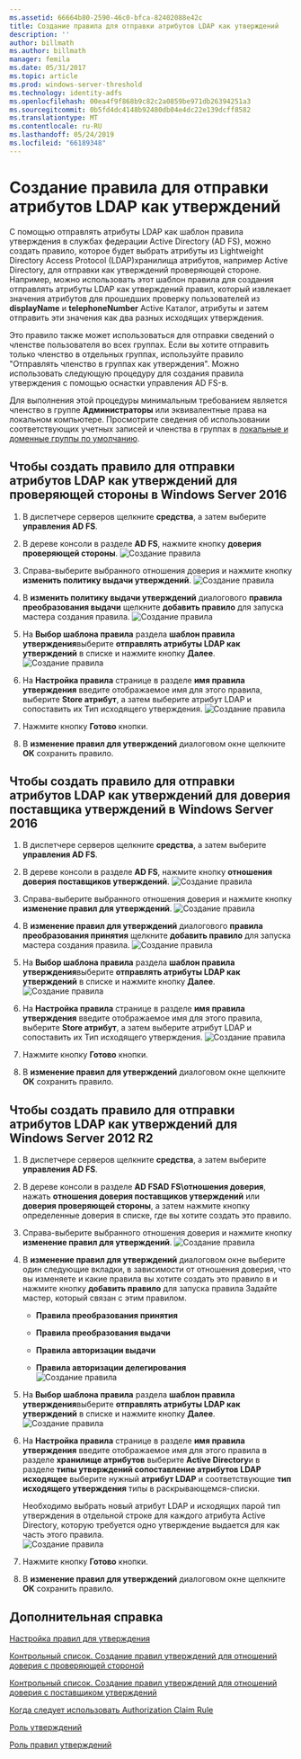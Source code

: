 ```yaml
---
ms.assetid: 66664b80-2590-46c0-bfca-82402088e42c
title: Создание правила для отправки атрибутов LDAP как утверждений
description: ''
author: billmath
ms.author: billmath
manager: femila
ms.date: 05/31/2017
ms.topic: article
ms.prod: windows-server-threshold
ms.technology: identity-adfs
ms.openlocfilehash: 00ea4f9f868b9c82c2a0859be971db26394251a3
ms.sourcegitcommit: 0b5fd4dc4148b92480db04e4dc22e139dcff8582
ms.translationtype: MT
ms.contentlocale: ru-RU
ms.lasthandoff: 05/24/2019
ms.locfileid: "66189348"
---
```

# <a name="create-a-rule-to-send-ldap-attributes-as-claims"></a>Создание правила для отправки атрибутов LDAP как утверждений


С помощью отправлять атрибуты LDAP как шаблон правила утверждения в службах федерации Active Directory \(AD FS\), можно создать правило, которое будет выбрать атрибуты из Lightweight Directory Access Protocol \(LDAP\)хранилища атрибутов, например Active Directory, для отправки как утверждений проверяющей стороне. Например, можно использовать этот шаблон правила для создания отправлять атрибуты LDAP как утверждений правил, который извлекает значения атрибутов для прошедших проверку пользователей из **displayName** и **telephoneNumber** Active Каталог, атрибуты и затем отправить эти значения как два разных исходящих утверждения.  
  
Это правило также может использоваться для отправки сведений о членстве пользователя во всех группах. Если вы хотите отправить только членство в отдельных группах, используйте правило "Отправлять членство в группах как утверждения". Можно использовать следующую процедуру для создания правила утверждения с помощью оснастки управления AD FS\-в.  
  
Для выполнения этой процедуры минимальным требованием является членство в группе **Администраторы** или эквивалентные права на локальном компьютере.  Просмотрите сведения об использовании соответствующих учетных записей и членства в группах в [локальные и доменные группы по умолчанию](https://go.microsoft.com/fwlink/?LinkId=83477).  

## <a name="to-create-a-rule-to-send-ldap-attributes-as-claims-for-a-relying-party-trust-in-windows-server-2016"></a>Чтобы создать правило для отправки атрибутов LDAP как утверждений для проверяющей стороны в Windows Server 2016 

1.  В диспетчере серверов щелкните **средства**, а затем выберите **управления AD FS**.  
  
2.  В дереве консоли в разделе **AD FS**, нажмите кнопку **доверия проверяющей стороны**. 
![Создание правила](media/Create-a-Rule-to-Pass-Through-or-Filter-an-Incoming-Claim/claimrule9.PNG)  
  
3.  Справа\-выберите выбранного отношения доверия и нажмите кнопку **изменить политику выдачи утверждений**.
![Создание правила](media/Create-a-Rule-to-Pass-Through-or-Filter-an-Incoming-Claim/claimrule10.PNG)   
  
4.  В **изменить политику выдачи утверждений** диалогового **правила преобразования выдачи** щелкните **добавить правило** для запуска мастера создания правила. 
![Создание правила](media/Create-a-Rule-to-Pass-Through-or-Filter-an-Incoming-Claim/claimrule11.PNG)    

5.  На **Выбор шаблона правила** раздела **шаблон правила утверждения**выберите **отправлять атрибуты LDAP как утверждений** в списке и нажмите кнопку **Далее**.  
![Создание правила](media/Create-a-Rule-to-Send-LDAP-Attributes-as-Claims/ldap1.PNG)    

6.  На **Настройка правила** странице в разделе **имя правила утверждения** введите отображаемое имя для этого правила, выберите **Store атрибут**, а затем выберите атрибут LDAP и сопоставить их Тип исходящего утверждения. 
![Создание правила](media/Create-a-Rule-to-Send-LDAP-Attributes-as-Claims/ldap2.PNG)    

7.  Нажмите кнопку **Готово** кнопки.  
  
8.  В **изменение правил для утверждений** диалоговом окне щелкните **ОК** сохранить правило.
  
## <a name="to-create-a-rule-to-send-ldap-attributes-as-claims-for-a-claims-provider-trust-in-windows-server-2016"></a>Чтобы создать правило для отправки атрибутов LDAP как утверждений для доверия поставщика утверждений в Windows Server 2016 
  
1.  В диспетчере серверов щелкните **средства**, а затем выберите **управления AD FS**.  
  
2.  В дереве консоли в разделе **AD FS**, нажмите кнопку **отношения доверия поставщиков утверждений**. 
![Создание правила](media/Create-a-Rule-to-Pass-Through-or-Filter-an-Incoming-Claim/claimrule1.PNG)  
  
3.  Справа\-выберите выбранного отношения доверия и нажмите кнопку **изменение правил для утверждений**.
![Создание правила](media/Create-a-Rule-to-Pass-Through-or-Filter-an-Incoming-Claim/claimrule2.PNG)   
  
4.  В **изменение правил для утверждений** диалогового **правила преобразования принятия** щелкните **добавить правило** для запуска мастера создания правила.
![Создание правила](media/Create-a-Rule-to-Pass-Through-or-Filter-an-Incoming-Claim/claimrule3.PNG)    

5.  На **Выбор шаблона правила** раздела **шаблон правила утверждения**выберите **отправлять атрибуты LDAP как утверждений** в списке и нажмите кнопку **Далее**.  
![Создание правила](media/Create-a-Rule-to-Send-LDAP-Attributes-as-Claims/ldap1.PNG)       

6.  На **Настройка правила** странице в разделе **имя правила утверждения** введите отображаемое имя для этого правила, выберите **Store атрибут**, а затем выберите атрибут LDAP и сопоставить их Тип исходящего утверждения. 
![Создание правила](media/Create-a-Rule-to-Send-LDAP-Attributes-as-Claims/ldap2.PNG)      

7.  Нажмите кнопку **Готово** кнопки.  
  
8.  В **изменение правил для утверждений** диалоговом окне щелкните **ОК** сохранить правило.  

 
  
## <a name="to-create-a-rule-to-send-ldap-attributes-as-claims-for-windows-server-2012-r2"></a>Чтобы создать правило для отправки атрибутов LDAP как утверждений для Windows Server 2012 R2  
  
1.  В диспетчере серверов щелкните **средства**, а затем выберите **управления AD FS**.  
  
2.  В дереве консоли в разделе **AD FSAD FS\\отношения доверия**, нажать **отношения доверия поставщиков утверждений** или **доверия проверяющей стороны**, а затем нажмите кнопку определенные доверия в списке, где вы хотите создать это правило.  
  
3.  Справа\-выберите выбранного отношения доверия и нажмите кнопку **изменение правил для утверждений**.
![Создание правила](media/Create-a-Rule-to-Pass-Through-or-Filter-an-Incoming-Claim/claimrule6.PNG)  
  
4.  В **изменение правил для утверждений** диалоговом окне выберите один следующие вкладки, в зависимости от отношения доверия, что вы изменяете и какие правила вы хотите создать это правило в и нажмите кнопку **добавить правило** для запуска правила Задайте мастер, который связан с этим правилом.  
  
    -   **Правила преобразования принятия**  
  
    -   **Правила преобразования выдачи**  
  
    -   **Правила авторизации выдачи**  
  
    -   **Правила авторизации делегирования**  
![Создание правила](media/Create-a-Rule-to-Permit-All-Users/permitall5.PNG) 
  
5.  На **Выбор шаблона правила** раздела **шаблон правила утверждения**выберите **отправлять атрибуты LDAP как утверждений** в списке и нажмите кнопку **Далее**.  
![Создание правила](media/Create-a-Rule-to-Send-LDAP-Attributes-as-Claims/ldap3.PNG)  
  
6.  На **Настройка правила** странице в разделе **имя правила утверждения** введите отображаемое имя для этого правила в разделе **хранилище атрибутов** выберите **Active Directory**и в разделе **типы утверждений сопоставление атрибутов LDAP исходящее** выберите нужный **атрибут LDAP** и соответствующие **тип исходящего утверждения** типы в раскрывающемся\-списки.  
  
    Необходимо выбрать новый атрибут LDAP и исходящих парой тип утверждения в отдельной строке для каждого атрибута Active Directory, которую требуется одно утверждение выдается для как часть этого правила.  
![Создание правила](media/Create-a-Rule-to-Send-LDAP-Attributes-as-Claims/ldap4.PNG)    
7.  Нажмите кнопку **Готово** кнопки.  
  
8.  В **изменение правил для утверждений** диалоговом окне щелкните **ОК** сохранить правило.  

## <a name="additional-references"></a>Дополнительная справка 
[Настройка правил для утверждения](Configure-Claim-Rules.md)  
 
[Контрольный список. Создание правил утверждений для отношений доверия с проверяющей стороной](https://technet.microsoft.com/library/ee913578.aspx)  

[Контрольный список. Создание правил утверждений для отношений доверия с поставщиком утверждений](https://technet.microsoft.com/library/ee913564.aspx)  
  
[Когда следует использовать Authorization Claim Rule](../../ad-fs/technical-reference/When-to-Use-an-Authorization-Claim-Rule.md)  

[Роль утверждений](../../ad-fs/technical-reference/The-Role-of-Claims.md)  
  
[Роль правил утверждений](../../ad-fs/technical-reference/The-Role-of-Claim-Rules.md)  
